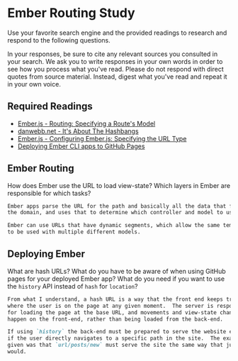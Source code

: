 # Ember Routing Study

Use your favorite search engine and the provided readings to research and
respond to the following questions.

In your responses, be sure to cite any relevant sources you consulted in your
search. We ask you to write responses in your own words in order to see how you
process what you've read. Please do not respond with direct quotes from source
material. Instead, digest what you've read and repeat it in your own voice.

## Required Readings

-   [Ember.js - Routing: Specifying a Route's Model](https://guides.emberjs.com/v2.11.0/routing/specifying-a-routes-model/)
-   [danwebb.net - It's About The Hashbangs](http://danwebb.net/2011/5/28/it-is-about-the-hashbangs)
-   [Ember.js - Configuring Ember.js: Specifying the URL Type](https://guides.emberjs.com/v2.11.0/configuring-ember/specifying-url-type/)
-   [Deploying Ember CLI apps to GitHub Pages](http://osxi.github.io/ember/github/git/2015/09/22/ember-cli-apps-on-github-pages.html)

## Ember Routing

How does Ember use the URL to load view-state? Which layers in Ember are
responsible for which tasks?

```md
Ember apps parse the URL for the path and basically all the data that follows
the domain, and uses that to determine which controller and model to use.

Ember can use URLs that have dynamic segments, which allow the same template
to be used with multiple different models.
```

## Deploying Ember

What are hash URLs? What do you have to be aware of when using GitHub pages for
your deployed Ember app? What do you need if you want to use the `history` API
instead of `hash` for `location`?

```md
From what I understand, a hash URL is a way that the front end keeps track of
where the user is on the page at any given moment.  The server is responsible
for loading the page at the base URL, and movements and view-state changes
happen on the front-end, rather than being loaded from the back-end.

If using `history` the back-end must be prepared to serve the website even
if the user directly navigates to a specific path in the site.  The example
given was that `url/posts/new` must serve the site the same way that just `url`
would.
```
